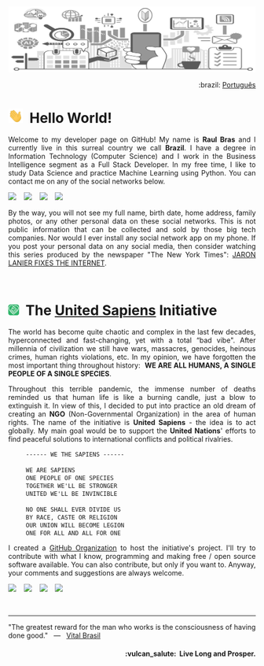 ![UnitedSapiens Banner](https://raw.githubusercontent.com/tecnolista/tecnolista/main/assets/profile-banner_en.jpg)

<p align="right">:brazil: <a href="https://github.com/tecnolista/tecnolista/blob/main/README_pt.md">Português</a></p>

# <img src="https://raw.githubusercontent.com/tecnolista/tecnolista/main/assets/hand-waving.gif" width="30px">&nbsp; Hello World!

<p align="justify">Welcome to my developer page on GitHub! My name is <b>Raul Bras</b> and I currently live in this surreal country we call <b>Brazil</b>. I have a degree in Information Technology (Computer Science) and I work in the Business Intelligence segment as a Full Stack Developer. In my free time, I like to study Data Science and practice Machine Learning using Python. You can contact me on any of the social networks below.</p>

<p>
    <a href="https://www.facebook.com/tecnolista"><img src="https://img.shields.io/badge/facebook-%231877F2.svg?&style=for-the-badge&logo=facebook&logoColor=white" height=32></a> &nbsp;&nbsp;
    <a href="https://www.linkedin.com/in/tecnolista"><img src="https://img.shields.io/badge/linkedin-%230A66C2.svg?&style=for-the-badge&logo=linkedin&logoColor=white" height=32></a> &nbsp;&nbsp;
    <a href="https://www.mql5.com/en/users/tecnolista"><img src="https://img.shields.io/badge/MQL5-%234A76B8.svg?&style=for-the-badge&logo=junit5&logoColor=white" height=32></a> &nbsp;&nbsp;
    <a href="https://www.t.me/Tecnolista"><img src="https://img.shields.io/badge/telegram-%2326A5E4.svg?&style=for-the-badge&logo=telegram&logoColor=white" height=32></a> &nbsp;&nbsp;
</p>

 <p align="justify">By the way, you will not see my full name, birth date, home address, family photos, or any other personal data on these social networks. This is not public information that can be collected and sold by those big tech companies. Nor would I ever install any social network app on my phone. If you post your personal data on any social media, then consider watching this series produced by the newspaper "The New York Times": <a href="https://www.nytimes.com/interactive/2019/09/23/opinion/data-privacy-jaron-lanier.html">JARON LANIER FIXES THE INTERNET</a>.</p>
<br />


# <img src="https://raw.githubusercontent.com/tecnolista/tecnolista/main/assets/unsap-icon.png" height="22px">&nbsp; The [United Sapiens](https://www.united-sapiens.org) Initiative

<p align="justify">The world has become quite chaotic and complex in the last few decades, hyperconnected and fast-changing, yet with a total “bad vibe". After millennia of civilization we still have wars, massacres, genocides, heinous crimes, human rights violations, etc. In my opinion, we have forgotten the most important thing throughout history:&nbsp; <b>WE ARE ALL HUMANS, A SINGLE PEOPLE OF A SINGLE SPECIES</b>.</p>

<p align="justify">Throughout this terrible pandemic, the immense number of deaths reminded us that human life is like a burning candle, just a blow to extinguish it. In view of this, I decided to put into practice an old dream of creating an <b>NGO</b> (Non-Governmental Organization) in the area of human rights. The name of the initiative is <b>United Sapiens</b> - the idea is to act globally. My main goal would be to support the <b>United Nations</b>' efforts to find peaceful solutions to international conflicts and political rivalries.</p>

```
     ------ WE THE SAPIENS ------

     WE ARE SAPIENS
     ONE PEOPLE OF ONE SPECIES
     TOGETHER WE'LL BE STRONGER
     UNITED WE'LL BE INVINCIBLE

     NO ONE SHALL EVER DIVIDE US
     BY RACE, CASTE OR RELIGION
     OUR UNION WILL BECOME LEGION
     ONE FOR ALL AND ALL FOR ONE
```

<p align="justify">I created a <a href="https://github.com/united-sapiens">GitHub Organization</a> to host the initiative's project. I'll try to contribute with what I know, programming and making free / open source software available. You can also contribute, but only if you want to. Anyway, your comments and suggestions are always welcome.</p>

<p>
    <a href="https://www.github.com/united-sapiens"><img src="https://img.shields.io/badge/github-%23181717.svg?&style=for-the-badge&logo=github&logoColor=white" height=32></a> &nbsp;&nbsp;
    <a href="https://www.instagram.com/united_sapiens"><img src="https://img.shields.io/badge/instagram-%23E4405F.svg?&style=for-the-badge&logo=instagram&logoColor=white" height=32></a> &nbsp;&nbsp;
    <a href="https://www.reddit.com/user/united_sapiens"><img src="https://img.shields.io/badge/reddit-%23FF4500.svg?&style=for-the-badge&logo=reddit&logoColor=white" height=32></a> &nbsp;&nbsp;
    <a href="https://www.twitter.com/United_Sapiens"><img src="https://img.shields.io/badge/twitter-%231DA1F2.svg?&style=for-the-badge&logo=twitter&logoColor=white" height=32></a> &nbsp;&nbsp;
</p>
<br />

- - -


"The greatest reward for the man who works is the consciousness of having done good." &nbsp; — &nbsp; <a href="https://en.wikipedia.org/wiki/Vital_Brazil">Vital Brasil</a>


<h4 align="right">:vulcan_salute:&nbsp; Live Long and Prosper.</h4>
